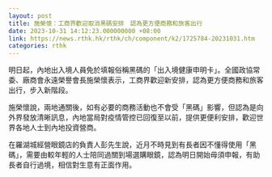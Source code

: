 ```yaml
---
layout: post
title: 施榮懷：工商界歡迎取消黑碼安排　認為更方便商務和旅客出行
date: 2023-10-31 14:12:23.000000000 +08:00
link: https://news.rthk.hk/rthk/ch/component/k2/1725784-20231031.htm
categories: rthk
---
```


明日起，內地出入境人員免於填報俗稱黑碼的「出入境健康申明卡」。全國政協常委、廠商會永遠榮譽會長施榮懷表示，工商界歡迎新安排，認為更方便商務和旅客出行，步入新階段。

施榮懷說，兩地通關後，如有必要的商務活動也不會受「黑碼」影響，但認為是向外界發放清晰訊息，內地當局對疫情管控已回復至以前，提供更便利安排，歡迎世界各地人士到內地投資營商。

在羅湖城經營眼鏡店的負責人彭先生說，近月不時見到有長者因不懂得使用「黑碼」，需要由較年輕的人士陪同過關到場選購眼鏡，認為明日開始毋須申報，有助長者自行過境，相信對生意有正面作用。
